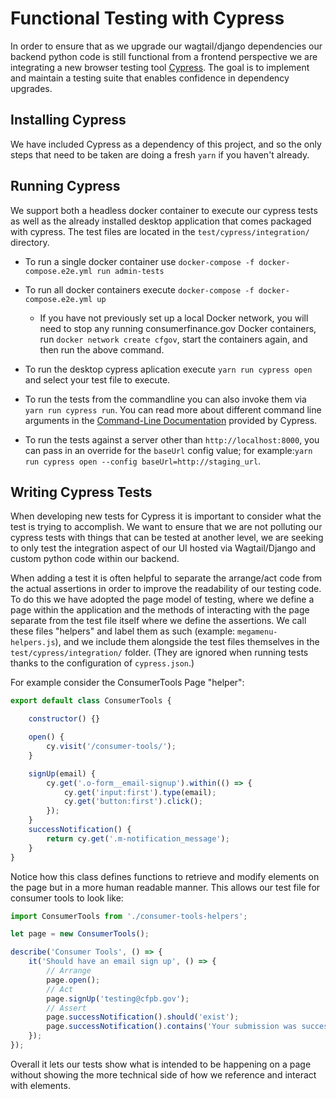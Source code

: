 # Functional Testing with Cypress

In order to ensure that as we upgrade our wagtail/django dependencies our backend python code is still functional from a frontend perspective we are integrating a new browser testing tool [Cypress](https://www.cypress.io). The goal is to implement and maintain a testing suite that enables confidence in dependency upgrades.

## Installing Cypress

We have included Cypress as a dependency of this project, and so the only steps that need to be taken are doing a fresh `yarn` if you haven't already.

## Running Cypress

We support both a headless docker container to execute our cypress tests as well as the already installed desktop application that comes packaged with cypress. The test files are located in the `test/cypress/integration/` directory.

* To run a single docker container use `docker-compose -f docker-compose.e2e.yml run admin-tests`
* To run all docker containers execute `docker-compose -f docker-compose.e2e.yml up`
  - If you have not previously set up a local Docker network, you will need to stop any running consumerfinance.gov Docker containers, run `docker network create cfgov`, start the containers again, and then run the above command.

* To run the desktop cypress aplication execute `yarn run cypress open` and select your test file to execute.

* To run the tests from the commandline you can also invoke them via `yarn run cypress run`. You can read more about different command line arguments in the [Command-Line Documentation](https://docs.cypress.io/guides/guides/command-line.html#Options) provided by Cypress.

* To run the tests against a server other than `http://localhost:8000`, you can pass in an override for the `baseUrl` config value; for example:`yarn run cypress open --config baseUrl=http://staging_url`.

## Writing Cypress Tests

When developing new tests for Cypress it is important to consider what the test is trying to accomplish. We want to ensure that we are not polluting our cypress tests with things that can be tested at another level, we are seeking to only test the integration aspect of our UI hosted via Wagtail/Django and custom python code within our backend.

When adding a test it is often helpful to separate the arrange/act code from the actual assertions in order to improve the readability of our testing code. To do this we have adopted the page model of testing, where we define a page within the application and the methods of interacting with the page separate from the test file itself where we define the assertions. We call these files "helpers" and label them as such (example: `megamenu-helpers.js`), and we include them alongside the test files themselves in the `test/cypress/integration/` folder. (They are ignored when running tests thanks to the configuration of `cypress.json`.)

For example consider the ConsumerTools Page "helper":

```javascript
export default class ConsumerTools {

    constructor() {}

    open() {
        cy.visit('/consumer-tools/');
    }

    signUp(email) {
        cy.get('.o-form__email-signup').within(() => {
            cy.get('input:first').type(email);
            cy.get('button:first').click();
        });
    }
    successNotification() {
        return cy.get('.m-notification_message');
    }
}
```

Notice how this class defines functions to retrieve and modify elements on the page but in a more human readable manner. This allows our test file for consumer tools to look like:

```javascript
import ConsumerTools from './consumer-tools-helpers';

let page = new ConsumerTools();

describe('Consumer Tools', () => {
    it('Should have an email sign up', () => {
        // Arrange
        page.open();
        // Act
        page.signUp('testing@cfpb.gov');
        // Assert
        page.successNotification().should('exist');
        page.successNotification().contains('Your submission was successfully received.')
    });
});
```

Overall it lets our tests show what is intended to be happening on a page without showing the more technical side of how we reference and interact with elements.
